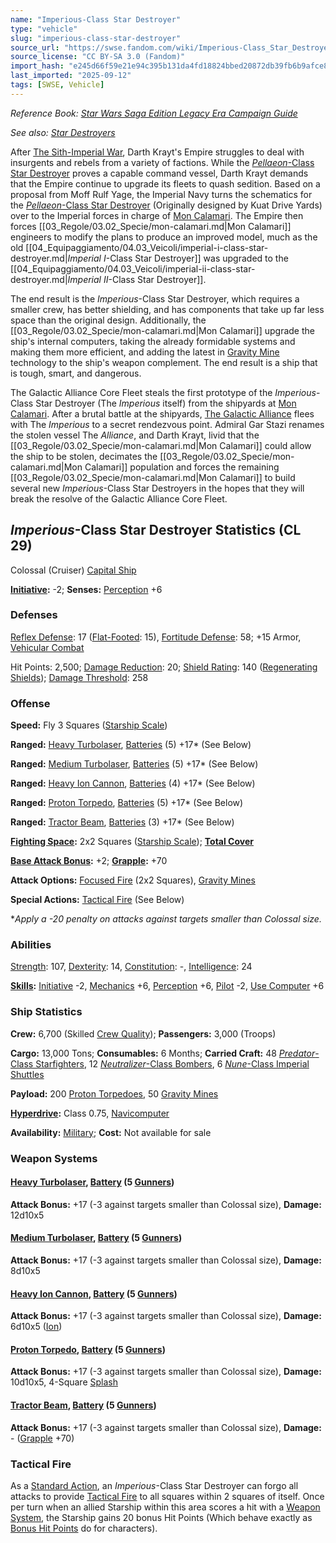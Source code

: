 ```yaml
---
name: "Imperious-Class Star Destroyer"
type: "vehicle"
slug: "imperious-class-star-destroyer"
source_url: "https://swse.fandom.com/wiki/Imperious-Class_Star_Destroyer"
source_license: "CC BY-SA 3.0 (Fandom)"
import_hash: "e245d66f59e21e94c395b131da4fd18824bbed20872db39fb6b9afce8c6d5281"
last_imported: "2025-09-12"
tags: [SWSE, Vehicle]
---
```

*Reference Book: [Star Wars Saga Edition Legacy Era Campaign Guide](https://swse.fandom.com/wiki/Star_Wars_Saga_Edition_Legacy_Era_Campaign_Guide)*

*See also: [Star Destroyers](https://swse.fandom.com/wiki/Star_Destroyers)*

After [The Sith-Imperial War](https://swse.fandom.com/wiki/The_Sith-Imperial_War), Darth Krayt's Empire struggles to deal with insurgents and rebels from a variety of factions. While the [*Pellaeon*-Class Star Destroyer](https://swse.fandom.com/wiki/Pellaeon-Class_Star_Destroyer) proves a capable command vessel, Darth Krayt demands that the Empire continue to upgrade its fleets to quash sedition. Based on a proposal from Moff Rulf Yage, the Imperial Navy turns the schematics for the [*Pellaeon*-Class Star Destroyer](https://swse.fandom.com/wiki/Pellaeon-Class_Star_Destroyer) (Originally designed by Kuat Drive Yards) over to the Imperial forces in charge of [Mon Calamari](https://swse.fandom.com/wiki/Mon_Calamari_(Planet)). The Empire then forces [[03_Regole/03.02_Specie/mon-calamari.md|Mon Calamari]] engineers to modify the plans to produce an improved model, much as the old [[04_Equipaggiamento/04.03_Veicoli/imperial-i-class-star-destroyer.md|*Imperial I*-Class Star Destroyer]] was upgraded to the [[04_Equipaggiamento/04.03_Veicoli/imperial-ii-class-star-destroyer.md|*Imperial II*-Class Star Destroyer]].

The end result is the *Imperious*-Class Star Destroyer, which requires a smaller crew, has better shielding, and has components that take up far less space than the original design. Additionally, the [[03_Regole/03.02_Specie/mon-calamari.md|Mon Calamari]] upgrade the ship's internal computers, taking the already formidable systems and making them more efficient, and adding the latest in [Gravity Mine](https://swse.fandom.com/wiki/Gravity_Mine) technology to the ship's weapon complement. The end result is a ship that is tough, smart, and dangerous.

The Galactic Alliance Core Fleet steals the first prototype of the *Imperious*-Class Star Destroyer (The *Imperious* itself) from the shipyards at [Mon Calamari](https://swse.fandom.com/wiki/Mon_Calamari_(Planet)). After a brutal battle at the shipyards, [The Galactic Alliance](https://swse.fandom.com/wiki/The_Galactic_Alliance) flees with The *Imperious* to a secret rendezvous point. Admiral Gar Stazi renames the stolen vessel The *Alliance*, and Darth Krayt, livid that the [[03_Regole/03.02_Specie/mon-calamari.md|Mon Calamari]] could allow the ship to be stolen, decimates the [[03_Regole/03.02_Specie/mon-calamari.md|Mon Calamari]] population and forces the remaining [[03_Regole/03.02_Specie/mon-calamari.md|Mon Calamari]] to build several new *Imperious*-Class Star Destroyers in the hopes that they will break the resolve of the Galactic Alliance Core Fleet.

## *Imperious*-Class Star Destroyer Statistics (CL 29)
Colossal (Cruiser) [Capital Ship](https://swse.fandom.com/wiki/Capital_Ship)

**[Initiative](https://swse.fandom.com/wiki/Initiative):** -2; **Senses:** [Perception](https://swse.fandom.com/wiki/Perception) +6
### Defenses
[Reflex Defense](https://swse.fandom.com/wiki/Reflex_Defense_(Vehicles)): 17 ([Flat-Footed](https://swse.fandom.com/wiki/Flat-Footed): 15), [Fortitude Defense](https://swse.fandom.com/wiki/Fortitude_Defense_(Vehicles)): 58; +15 Armor, [Vehicular Combat](https://swse.fandom.com/wiki/Vehicular_Combat)

Hit Points: 2,500; [Damage Reduction](https://swse.fandom.com/wiki/Damage_Reduction): 20; [Shield Rating](https://swse.fandom.com/wiki/Shield_Rating): 140 ([Regenerating Shields](https://swse.fandom.com/wiki/Regenerating_Shields)); [Damage Threshold](https://swse.fandom.com/wiki/Damage_Threshold_(Vehicles)): 258
### Offense
**Speed:** Fly 3 Squares ([Starship Scale](https://swse.fandom.com/wiki/Starship_Scale))

**Ranged:** [Heavy Turbolaser](https://swse.fandom.com/wiki/Heavy_Turbolaser), [Batteries](https://swse.fandom.com/wiki/Weapon_Batteries) (5) +17* (See Below)

**Ranged:** [Medium Turbolaser](https://swse.fandom.com/wiki/Medium_Turbolaser), [Batteries](https://swse.fandom.com/wiki/Weapon_Batteries) (5) +17* (See Below)

**Ranged:** [Heavy Ion Cannon](https://swse.fandom.com/wiki/Heavy_Ion_Cannon), [Batteries](https://swse.fandom.com/wiki/Weapon_Batteries) (4) +17* (See Below)

**Ranged:** [Proton Torpedo](https://swse.fandom.com/wiki/Proton_Torpedo), [Batteries](https://swse.fandom.com/wiki/Batteries) (5) +17* (See Below)

**Ranged:** [Tractor Beam](https://swse.fandom.com/wiki/Tractor_Beam), [Batteries](https://swse.fandom.com/wiki/Batteries) (3) +17* (See Below)

**[Fighting Space](https://swse.fandom.com/wiki/Fighting_Space):** 2x2 Squares ([Starship Scale](https://swse.fandom.com/wiki/Starship_Scale)); **[Total Cover](https://swse.fandom.com/wiki/Total_Cover)**

**[Base Attack Bonus](https://swse.fandom.com/wiki/Base_Attack_Bonus):** +2; **[Grapple](https://swse.fandom.com/wiki/Grapple):** +70

**Attack Options:** [Focused Fire](https://swse.fandom.com/wiki/Focused_Fire) (2x2 Squares), [Gravity Mines](https://swse.fandom.com/wiki/Gravity_Mines)

**Special Actions:** [Tactical Fire](https://swse.fandom.com/wiki/Tactical_Fire) (See Below)

**Apply a -20 penalty on attacks against targets smaller than Colossal size.*
### Abilities
[Strength](https://swse.fandom.com/wiki/Strength): 107, [Dexterity](https://swse.fandom.com/wiki/Dexterity): 14, [Constitution](https://swse.fandom.com/wiki/Constitution): -, [Intelligence](https://swse.fandom.com/wiki/Intelligence): 24

**[Skills](https://swse.fandom.com/wiki/Skills):** [Initiative](https://swse.fandom.com/wiki/Initiative) -2, [Mechanics](https://swse.fandom.com/wiki/Mechanics) +6, [Perception](https://swse.fandom.com/wiki/Perception) +6, [Pilot](https://swse.fandom.com/wiki/Pilot) -2, [Use Computer](https://swse.fandom.com/wiki/Use_Computer) +6
### Ship Statistics
**Crew:** 6,700 (Skilled [Crew Quality](https://swse.fandom.com/wiki/Crew_Quality)); **Passengers:** 3,000 (Troops)

**Cargo:** 13,000 Tons; **Consumables:** 6 Months; **Carried Craft:** 48 [*Predator*-Class Starfighters](https://swse.fandom.com/wiki/Predator-Class_Starfighters), 12 [*Neutralizer*-Class Bombers](https://swse.fandom.com/wiki/Neutralizer-Class_Bombers), 6 [*Nune*-Class Imperial Shuttles](https://swse.fandom.com/wiki/Nune-Class_Imperial_Shuttles)

**Payload:** 200 [Proton Torpedoes](https://swse.fandom.com/wiki/Proton_Torpedoes), 50 [Gravity Mines](https://swse.fandom.com/wiki/Gravity_Mines)

**[Hyperdrive](https://swse.fandom.com/wiki/Hyperdrive):** Class 0.75, [Navicomputer](https://swse.fandom.com/wiki/Navicomputer)

**Availability:** [Military](https://swse.fandom.com/wiki/Military); **Cost:** Not available for sale
### Weapon Systems
#### **[Heavy Turbolaser](https://swse.fandom.com/wiki/Heavy_Turbolaser), [Battery](https://swse.fandom.com/wiki/Weapon_Batteries) (5 [Gunners](https://swse.fandom.com/wiki/Gunners))**
**Attack Bonus:** +17 (-3 against targets smaller than Colossal size), **Damage:** 12d10x5
#### **[Medium Turbolaser](https://swse.fandom.com/wiki/Medium_Turbolaser), [Battery](https://swse.fandom.com/wiki/Weapon_Batteries) (5 [Gunners](https://swse.fandom.com/wiki/Gunners))**
**Attack Bonus:** +17 (-3 against targets smaller than Colossal size), **Damage:** 8d10x5
#### **[Heavy Ion Cannon](https://swse.fandom.com/wiki/Heavy_Ion_Cannon), [Battery](https://swse.fandom.com/wiki/Weapon_Batteries) (5 [Gunners](https://swse.fandom.com/wiki/Gunners))**
**Attack Bonus:** +17 (-3 against targets smaller than Colossal size), **Damage:** 6d10x5 ([Ion](https://swse.fandom.com/wiki/Ion))
#### **[Proton Torpedo](https://swse.fandom.com/wiki/Proton_Torpedo), [Battery](https://swse.fandom.com/wiki/Weapon_Batteries) (5 [Gunners](https://swse.fandom.com/wiki/Gunners))**
**Attack Bonus:** +17 (-3 against targets smaller than Colossal size), **Damage:** 10d10x5, 4-Square [Splash](https://swse.fandom.com/wiki/Splash)
#### **[Tractor Beam](https://swse.fandom.com/wiki/Tractor_Beam), [Battery](https://swse.fandom.com/wiki/Battery)** **(5 [Gunners](https://swse.fandom.com/wiki/Gunners))**
**Attack Bonus:** +17 (-3 against targets smaller than Colossal size), **Damage:** - ([Grapple](https://swse.fandom.com/wiki/Grapple) +70)
### Tactical Fire
As a [Standard Action](https://swse.fandom.com/wiki/Standard_Action), an *Imperious*-Class Star Destroyer can forgo all attacks to provide [Tactical Fire](https://swse.fandom.com/wiki/Tactical_Fire) to all squares within 2 squares of itself. Once per turn when an allied Starship within this area scores a hit with a [Weapon System](https://swse.fandom.com/wiki/Weapon_System), the Starship gains 20 bonus Hit Points (Which behave exactly as [Bonus Hit Points](https://swse.fandom.com/wiki/Bonus_Hit_Points) do for characters).